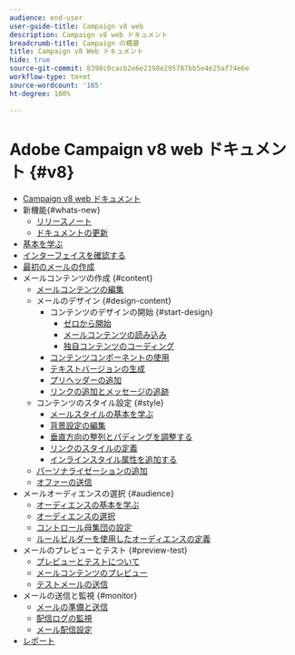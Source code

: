 ```yaml
---
audience: end-user
user-guide-title: Campaign v8 web
description: Campaign v8 web ドキュメント
breadcrumb-title: Campaign の概要
title: Campaign v8 Web ドキュメント
hide: true
source-git-commit: 8398c0cacb2e6e2198e295787bb5e4e25af74e6e
workflow-type: tm+mt
source-wordcount: '165'
ht-degree: 100%

---
```



# Adobe Campaign v8 web ドキュメント {#v8}

+ [Campaign v8 web ドキュメント](campaign-web-home.md)
+ 新機能{#whats-new}
   + [リリースノート](rn/release-notes.md)
   + [ドキュメントの更新](rn/documentation-updates.md)
+ [基本を学ぶ](get-started/get-started.md)
+ [インターフェイスを確認する](get-started/user-interface.md)
+ [最初のメールの作成](email/create-email.md)
+ メールコンテンツの作成 {#content}
   + [メールコンテンツの編集](content/edit-content.md)
   + メールのデザイン {#design-content}
      + コンテンツのデザインの開始 {#start-design}
         + [ゼロから開始 ](content/create-email-content.md)
         + [メールコンテンツの読み込み](content/existing-content.md)
         + [独自コンテンツのコーディング](content/code-content.md)
      + [コンテンツコンポーネントの使用](content/content-components.md)
      + [テキストバージョンの生成](content/text-version-email.md)
      + [プリヘッダーの追加](content/preheader.md)
      + [リンクの追加とメッセージの追跡](content/message-tracking.md)
   + コンテンツのスタイル設定 {#style}
      + [メールスタイルの基本を学ぶ](content/get-started-email-style.md)
      + [背景設定の編集](content/backgrounds.md)
      + [垂直方向の整列とパディングを調整する](content/alignment-and-padding.md)
      + [リンクのスタイルの定義](content/styling-links.md)
      + [インラインスタイル属性を追加する](content/inline-styling.md)
   + [パーソナライゼーションの追加](personalization/personalize.md)
   + [オファーの送信](content/offers.md)
+ メールオーディエンスの選択 {#audience}
   + [オーディエンスの基本を学ぶ](audience/about-audiences.md)
   + [オーディエンスの選択](audience/add-audience.md)
   + [コントロール母集団の設定](audience/control-group.md)
   + [ルールビルダーを使用したオーディエンスの定義](audience/segment-builder.md)
+ メールのプレビューとテスト {#preview-test}
   + [プレビューとテストについて](preview-test/preview-test.md)
   + [メールコンテンツのプレビュー](preview-test/preview-content.md)
   + [テストメールの送信](preview-test/proofs.md)
+ メールの送信と監視 {#monitor}
   + [メールの準備と送信](monitor/prepare-send.md)
   + [配信ログの監視](monitor/delivery-logs.md)
   + [メール配信設定](advanced-settings/delivery-settings.md)
+ [レポート](reporting/reports.md)
